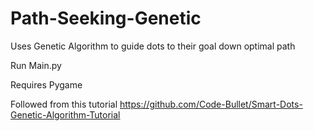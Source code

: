 # Path-Seeking-Genetic

Uses Genetic Algorithm to guide dots to their goal down optimal path

Run Main.py

Requires Pygame

Followed from this tutorial https://github.com/Code-Bullet/Smart-Dots-Genetic-Algorithm-Tutorial
